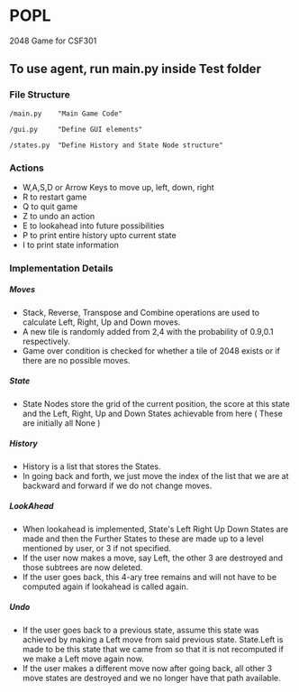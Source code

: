 # POPL
2048 Game for CSF301 

## To use agent, run main.py inside Test folder

### File Structure

    /main.py    "Main Game Code"
    
    /gui.py     "Define GUI elements"

    /states.py  "Define History and State Node structure"

### Actions

- W,A,S,D or Arrow Keys to move up, left, down, right
- R to restart game
- Q to quit game
- Z to undo an action
- E to lookahead into future possibilities
- P to print entire history upto current state
- I to print state information

### Implementation Details

##### Moves
- Stack, Reverse, Transpose and Combine operations are used to calculate Left, Right, Up and Down moves.
- A new tile is randomly added from 2,4 with the probability of 0.9,0.1 respectively.
- Game over condition is checked for whether a tile of 2048 exists or if there are no possible moves.

##### State
- State Nodes store the grid of the current position, the score at this state and the Left, Right, Up and Down States achievable from here ( These are initially all None )

##### History
- History is a list that stores the States.
- In going back and forth, we just move the index of the list that we are at backward and forward if we do not change moves.

##### LookAhead
- When lookahead is implemented, State's Left Right Up Down States are made and then the Further States to these are made up to a level mentioned by user, or 3 if not specified.
- If the user now makes a move, say Left, the other 3 are destroyed and those subtrees are now deleted.
- If the user goes back, this 4-ary tree remains and will not have to be computed again if lookahead is called again.

##### Undo
- If the user goes back to a previous state, assume this state was achieved by making a Left move from said previous state. State.Left is made to be this state that we came from so that it is not recomputed if we make a Left move again now.
- If the user makes a different move now after going back, all other 3 move states are destroyed and we no longer have that path available.

